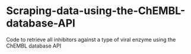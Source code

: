 # Scraping-data-using-the-ChEMBL-database-API
Code to retrieve all inhibitors against a type of viral enzyme using the ChEMBL database API
